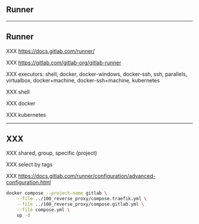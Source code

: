 <!-- .slide: class="vertical-center" -->

<i class="fa-duotone fa-person-running fa-8x fa-duotone-colors" style="float: right; color: grey;"></i>

## Runner

---

## Runner

<i class="fa-duotone fa-person-running fa-4x fa-duotone-colors" style="float: right;"></i>

XXX https://docs.gitlab.com/runner/

XXX https://gitlab.com/gitlab-org/gitlab-runner

XXX executors: shell, docker, docker-windows, docker-ssh, ssh, parallels, virtualbox, docker+machine, docker-ssh+machine, kubernetes

XXX shell

XXX docker

XXX kubernetes

---

## XXX

XXX shared, group, specific (project)

XXX select by tags

XXX https://docs.gitlab.com/runner/configuration/advanced-configuration.html

```bash
docker compose --project-name gitlab \
    --file ../100_reverse_proxy/compose.traefik.yml \
    --file ../100_reverse_proxy/compose.gitlab.yml \
    --file compose.yml \
    up -d
```
